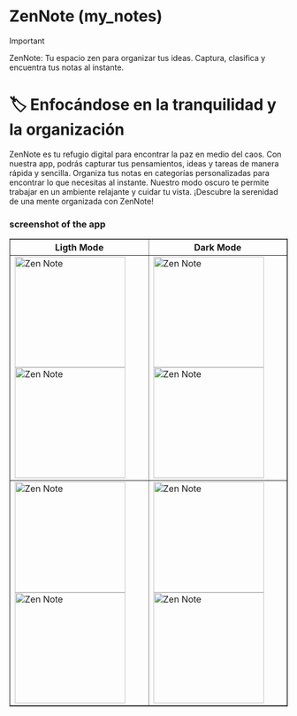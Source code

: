 # ZenNote (my_notes)

> [!IMPORTANT]
> ZenNote: Tu espacio zen para organizar tus ideas. Captura, clasifica y encuentra tus notas al instante.


# :label: Enfocándose en la tranquilidad y la organización
ZenNote es tu refugio digital para encontrar la paz en medio del caos. Con nuestra app, podrás capturar tus pensamientos, ideas y tareas de manera rápida y sencilla. Organiza tus notas en categorías personalizadas para encontrar lo que necesitas al instante. Nuestro modo oscuro te permite trabajar en un ambiente relajante y cuidar tu vista. ¡Descubre la serenidad de una mente organizada con ZenNote!

### screenshot of the app
 <table border="1"> 
        <tr> 
            <th>Ligth Mode</th> 
            <th>Dark Mode</th> 
        </tr> 
        <tr> 
            <td>
                  <picture>
                    <img alt="Zen Note" width="200" heigth="300" src="https://github.com/user-attachments/assets/1528fa6a-3a29-4ec2-8d98-1de62732fdc8">
                  </picture>
                  <picture>
                    <img alt="Zen Note" width="200" heigth="300" src="https://github.com/user-attachments/assets/71dea312-7bfc-4c34-8b8e-16be63583b8b">
                  </picture>
            </td> 
            <td>
                  <picture>
                    <img alt="Zen Note" width="200" heigth="300" src="https://github.com/user-attachments/assets/d33fed4e-1ba8-43e0-8975-b765a506f186">
                  </picture>
                  <picture>
                    <img alt="Zen Note" width="200" heigth="300" src="https://github.com/user-attachments/assets/9bfe1052-6f52-4e59-a251-a23461b077ea">
                  </picture>
            </td> 
        </tr> 
        <tr> 
            <td>
                  <picture>
                    <img alt="Zen Note" width="200" heigth="300" src="https://github.com/user-attachments/assets/218104f5-3d56-479e-92e6-1d1a2af0fbcc">
                  </picture>
                  <picture>
                    <img alt="Zen Note" width="200" heigth="300" src="https://github.com/user-attachments/assets/b8b73063-41cd-4be3-9515-f2c919475075">
                  </picture>
            </td> 
            <td>
                  <picture>
                    <img alt="Zen Note" width="200" heigth="300" src="https://github.com/user-attachments/assets/eb21be7c-7492-4a65-ba7c-4492bb19045f">
                  </picture>
                  <picture>
                    <img alt="Zen Note" width="200" heigth="300" src="https://github.com/user-attachments/assets/a250c87f-bdb0-47e6-95c3-096128e947e2">
                  </picture>
            </td> 
        </tr>
 </table> 

